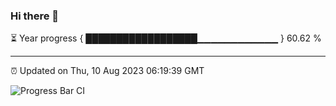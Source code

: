 ### Hi there 👋

⏳ Year progress { ██████████████████▁▁▁▁▁▁▁▁▁▁▁▁ } 60.62 %

---

⏰ Updated on Thu, 10 Aug 2023 06:19:39 GMT

![Progress Bar CI](https://github.com/liununu/liununu/workflows/Progress%20Bar%20CI/badge.svg)
